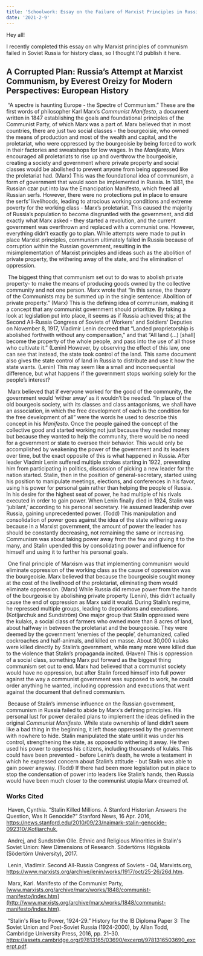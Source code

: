 ```yaml
---
title: 'Schoolwork: Essay on the Failure of Marxist Principles in Russia'
date: '2021-2-9'
---
```


Hey all!

I recently completed this essay on why Marxist principles of communism failed in Soviet Russia for history class, so I thought I'd publish it here.

## A Corrupted Plan: Russia’s Attempt at Marxist Communism, by Everest Oreizy for Modern Perspectives: European History

​	“A spectre is haunting Europe - the Spectre of Communism.” These are the first words of philosopher Karl Marx’s *Communist Manifesto*, a document written in 1847 establishing the goals and foundational principles of the Communist Party, of which Marx was a part of. Marx believed that in most countries, there are just two social classes - the bourgeoisie, who owned the means of production and most of the wealth and capital, and the proletariat, who were oppressed by the bourgeoisie by being forced to work in their factories and sweatshops for low wages. In the *Manifesto*, Marx encouraged all proletariats to rise up and overthrow the bourgeoisie, creating a society and government where private property and social classes would be abolished to prevent anyone from being oppressed like the proletariat had. (Marx) This was the foundational idea of communism, a form of government that would soon be implemented in Russia. In 1861, the Russian czar put into law the Emancipation Manifesto, which freed all Russian serfs. However, there were no protections put in place to ensure the serfs’ livelihoods, leading to atrocious working conditions and extreme poverty for the working class - Marx’s proletariat. This caused the majority of Russia’s population to become disgruntled with the government, and did exactly what Marx asked - they started a revolution, and the current government was overthrown and replaced with a communist one. However, everything didn’t exactly go to plan. While attempts were made to put in place Marxist principles, communism ultimately failed in Russia because of corruption within the Russian government, resulting in the misimplementation of Marxist principles and ideas such as the abolition of private property, the withering away of the state, and the elimination of oppression.

​	The biggest thing that communism set out to do was to abolish private property- to make the means of producing goods owned by the collective community and not one person. Marx wrote that “In this sense, the theory of the Communists may be summed up in the single sentence: Abolition of private property.” (Marx) This is the defining idea of communism, making it a concept that any communist government should prioritize. By taking a look at legislation put into place, it seems as if Russia achieved this; at the Second All-Russia Congress of Soviets of Workers' and Soldiers' Deputies on November 8, 1917, Vladimir Lenin decreed that “Landed proprietorship is abolished forthwith without any compensation,” and that “All land (...) [shall] become the property of the whole people, and pass into the use of all those who cultivate it.” (Lenin) However, by observing the effect of this law, one can see that instead, the state took control of the land. This same document also gives the state control of land in Russia to distribute and use it how the state wants. (Lenin) This may seem like a small and inconsequential difference, but what happens if the government stops working solely for the people’s interest?

​	Marx believed that if everyone worked for the good of the community, the government would ‘wither away’ as it wouldn’t be needed. “In place of the old bourgeois society, with its classes and class antagonisms, we shall have an association, in which the free development of each is the condition for the free development of all” were the words he used to describe this concept in his *Manifesto*. Once the people gained the concept of the collective good and started working not just because they needed money but because they wanted to help the community, there would be no need for a government or state to oversee their behavior. This would only be accomplished by weakening the power of the government and its leaders over time, but the exact opposite of this is what happened in Russia. After leader Vladmir Lenin suffered multiple strokes starting in 1922, preventing him from participating in politics, discussion of picking a new leader for the nation started. Stalin, then in the position of general-secretary, started using his position to manipulate meetings, elections, and conferences in his favor, using his power for personal gain rather than helping the people of Russia. In his desire for the highest seat of power, he had multiple of his rivals executed in order to gain power. When Lenin finally died in 1924, Stalin was ‘jubilant,’ according to his personal secretary. He assumed leadership over Russia, gaining unprecedented power. (Todd) This manipulation and consolidation of power goes against the idea of the state withering away because in a Marxist government, the amount of power the leader has should be constantly decreasing, not remaining the same or increasing. Communism was about taking power away from the few and giving it to the many, and Stalin upended this by consolidating power and influence for himself and using it to further his personal goals.

​	One final principle of Marxism was that implementing communism would eliminate oppression of the working class as the cause of oppression was the bourgeoisie. Marx believed that because the bourgeoisie sought money at the cost of the livelihood of the proletariat, eliminating them would eliminate oppression. (Marx) While Russia did remove power from the hands of the bourgeoisie by abolishing private property (Lenin), this didn’t actually cause the end of oppression as Marx said it would. During Stalin’s regime, he repressed multiple groups, leading to deporations and executions. (Kotljarchuk and Sundström) One major group that Stalin oppressed were the kulaks, a social class of farmers who owned more than 8 acres of land, about halfway in between the proletariat and the bourgeoisie. They were deemed by the government ‘enemies of the people’, dehumanized, called cockroaches and half-animals, and killed en masse. About 30,000 kulaks were killed directly by Stalin’s government, while many more were killed due to the violence that Stalin’s propaganda incited. (Haven) This is oppression of a social class, something Marx put forward as the biggest thing communism set out to end. Marx had believed that a communist society would have no oppression, but after Stalin forced himself into full power against the way a communist government was supposed to work, he could order anything he wanted, including oppression and executions that went against the document that defined communism.

​	Because of Stalin’s immense influence on the Russian government, communism in Russia failed to abide by Marx’s defining principles. His personal lust for power derailed plans to implement the ideas defined in the original *Communist Manifesto*. While state ownership of land didn’t seem like a bad thing in the beginning, it left those oppressed by the government with nowhere to hide. Stalin manipulated the state until it was under his control, strengthening the state, as opposed to withering it away. He then used his power to oppress his citizens, including thousands of kulaks. This could have been prevented - before Lenin’s death, he wrote a testament in which he expressed concern about Stalin’s attitude - but Stalin was able to gain power anyway. (Todd) If there had been more legislation put in place to stop the condensation of power into leaders like Stalin’s hands, then Russia would have been much closer to the communist utopia Marx dreamed of. 

### Works Cited

​	Haven, Cynthia. “Stalin Killed Millions. A Stanford Historian Answers the Question, Was It Genocide?” Stanford News, 16 Apr. 2016, https://news.stanford.edu/2010/09/23/naimark-stalin-genocide-092310/.Kotljarchuk, 

​	Andrej, and Sundström Olle. Ethnic and Religious Minorities in Stalin's Soviet Union: New Dimensions of Research. Södertörns Högskola (Södertörn University), 2017. 

​	Lenin, Vladimir. Second All-Russia Congress of Soviets - 04, Marxists.org, https://www.marxists.org/archive/lenin/works/1917/oct/25-26/26d.htm.

​	Marx, Karl. Manifesto of the Communist Party, [www.marxists.org/archive/marx/works/1848/communist-manifesto/index.htm](http://www.marxists.org/archive/marx/works/1848/communist-manifesto/index.htm).

​	“Stalin's Rise to Power, 1924-29.” History for the IB Diploma Paper 3: The Soviet Union and Post-Soviet Russia (1924-2000), by Allan Todd, Cambridge University Press, 2016, pp. 21–30. https://assets.cambridge.org/97813165/03690/excerpt/9781316503690_excerpt.pdf.